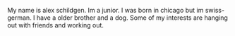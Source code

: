 My name is alex schildgen.
Im a junior.
I was born in chicago but im swiss-german.
I have a older brother and a dog.
Some of my interests are hanging out with friends and working out.

